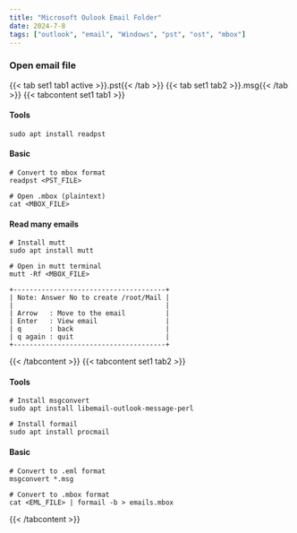 ```yaml
---
title: "Microsoft Oulook Email Folder"
date: 2024-7-8
tags: ["outlook", "email", "Windows", "pst", "ost", "mbox"]
---
```


### Open email file

{{< tab set1 tab1 active >}}.pst{{< /tab >}}
{{< tab set1 tab2 >}}.msg{{< /tab >}}
{{< tabcontent set1 tab1 >}}

#### Tools

```console
sudo apt install readpst
```

#### Basic

```console
# Convert to mbox format
readpst <PST_FILE>
```

```console
# Open .mbox (plaintext)
cat <MBOX_FILE>
```

#### Read many emails

```console
# Install mutt
sudo apt install mutt
```

```console
# Open in mutt terminal
mutt -Rf <MBOX_FILE>
```

```console
+--------------------------------------+
| Note: Answer No to create /root/Mail |
|                                      |
| Arrow   : Move to the email          |
| Enter   : View email                 |
| q       : back                       |
| q again : quit                       |
+--------------------------------------+
```

{{< /tabcontent >}}
{{< tabcontent set1 tab2 >}}

#### Tools

```console
# Install msgconvert
sudo apt install libemail-outlook-message-perl
```

```console
# Install formail
sudo apt install procmail
```

#### Basic

```console
# Convert to .eml format
msgconvert *.msg
```

```console
# Convert to .mbox format
cat <EML_FILE> | formail -b > emails.mbox
```

{{< /tabcontent >}}
